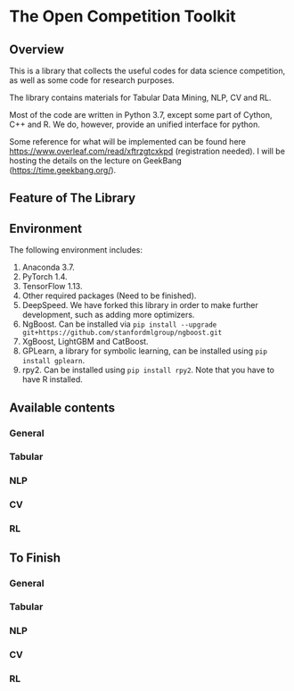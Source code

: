 # The Open Competition Toolkit 

## Overview
This is a library that collects the useful codes for data science competition, as well as some code for research purposes. 

The library contains materials for Tabular Data Mining, NLP, CV and RL. 

Most of the code are written in Python 3.7, except some part of Cython, C++ and R. We do, however, provide an unified interface for python.

Some reference for what will be implemented can be found here https://www.overleaf.com/read/xftrzgtcxkpd (registration needed). I will be hosting the details on the lecture on GeekBang (https://time.geekbang.org/).

## Feature of The Library


## Environment
The following environment includes:
1. Anaconda 3.7.
2. PyTorch 1.4.
3. TensorFlow 1.13.
4. Other required packages (Need to be finished).
5. DeepSpeed. We have forked this library in order to make further development, such as adding more optimizers.  
6. NgBoost. Can be installed via `pip install --upgrade git+https://github.com/stanfordmlgroup/ngboost.git`
7. XgBoost, LightGBM and CatBoost.
8. GPLearn, a library for symbolic learning, can be 
installed using `pip install gplearn`.
9. rpy2. Can be installed using `pip install rpy2`. Note that you have to have R installed.  


## Available contents 
### General

### Tabular

### NLP

### CV

### RL

## To Finish 
### General

### Tabular

### NLP

### CV

### RL

